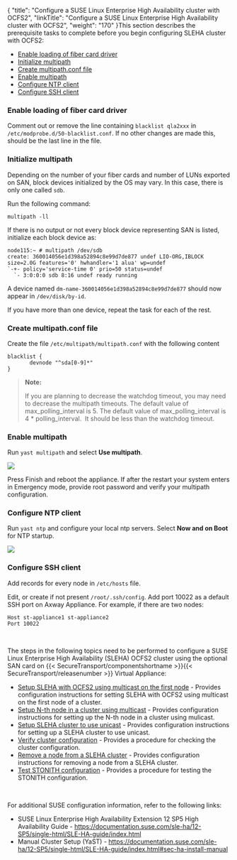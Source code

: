{
    "title": "Configure a SUSE Linux Enterprise High Availability cluster with OCFS2",
    "linkTitle": "Configure a SUSE Linux Enterprise High Availability cluster with OCFS2",
    "weight": "170"
}This section describes the prerequisite tasks to complete before you begin configuring SLEHA cluster with OCFS2:<span id="multicast_prereq"></span>

-   [Enable loading of fiber card driver](#Enable)
-   [Initialize multipath](#Initiali)
-   [Create multipath.conf file](#Create)
-   [Enable multipath](#Enable2)
-   [Configure NTP client](#Configur)
-   [Configure SSH client](#Configur2)

<span id="Enable"></span>

### Enable loading of fiber card driver

Comment out or remove the line containing `blacklist qla2xxx` in `/etc/modprobe.d/50-blacklist.conf`. If no other changes are made this, should be the last line in the file.

<span id="Initiali"></span>

### Initialize multipath

Depending on the number of your fiber cards and number of LUNs exported on SAN, block devices initialized by the OS may vary. In this case, there is only one called `sdb`.

Run the following command:



    multipath -ll

If there is no output or not every block device representing SAN is listed, initialize each block device as:



    node115:~ # multipath /dev/sdb
    create: 360014056e1d398a52894c8e99d7de877 undef LIO-ORG,IBLOCK
    size=2.0G features='0' hwhandler='1 alua' wp=undef
    `-+- policy='service-time 0' prio=50 status=undef
      `- 3:0:0:0 sdb 8:16 undef ready running

A device named `dm-name-360014056e1d398a52894c8e99d7de877` should now appear in `/dev/disk/by-id`.

If you have more than one device, repeat the task for each of the rest.

<span id="Create"></span>

### Create multipath.conf file

Create the file `/etc/multipath/multipath.conf` with the following content

`blacklist {`  
`       devnode "^sda[0-9]*"`  
`}`

> **Note:**
>
> If you are planning to decrease the watchdog timeout, you may need to decrease the multipath timeouts. The default value of max\_polling\_interval is 5. The default value of max\_polling\_interval is 4 \* polling\_interval.  It should be less than the watchdog timeout.

<span id="Enable2"></span>

### Enable multipath

Run `yast multipath` and select **Use multipath**.

<img src="/Images/SecureTransport/yast_multipath.png" class="maxWidth" />

Press Finish and reboot the appliance. If after the restart your system enters in Emergency mode, provide root password and verify your multipath configuration.

<span id="Configur"></span>

### Configure NTP client

Run `yast ntp` and configure your local ntp servers. Select **Now and on Boot** for NTP startup.

<img src="/Images/SecureTransport/config-NTP.png" class="maxWidth" />

<span id="Configur2"></span>

### Configure SSH client

Add records for every node in `/etc/hosts` file.

Edit, or create if not present `/root/.ssh/config`. Add port 10022 as a default SSH port on Axway Appliance. For example, if there are two nodes:


    Host st-appliance1 st-appliance2
    Port 10022

 

The steps in the following topics need to be performed to configure a SUSE Linux Enterprise High Availability (SLEHA) OCFS2 cluster using the optional SAN card on {{< SecureTransport/componentshortname  >}}{{< SecureTransport/releasenumber  >}} Virtual Appliance:

-   <a href="f_configure_first_node" class="MCXref xref">Setup SLEHA with OCFS2 using multicast on the first node</a> - Provides configuration instructions for setting SLEHA with OCFS2 using multicast on the first node of a cluster.
-   <a href="f_setup_nth_node" class="MCXref xref">Setup N-th node in a cluster using multicast</a> - Provides configuration instructions for setting up the N-th node in a cluster using mulicast.
-   <a href="setup_sleha_cluster" class="MCXref xref">Setup SLEHA cluster to use unicast</a> - Provides configuration instructions for setting up a SLEHA cluster to use unicast.
-   <a href="verifiy_cluster" class="MCXref xref">Verify cluster configuration</a> - Provides a procedure for checking the cluster configuration.
-   <a href="f_remove_node" class="MCXref xref">Remove a node from a SLEHA cluster</a> - Provides configuration instructions for removing a node from a SLEHA cluster.
-   <a href="test_stonith_configuration" class="MCXref xref">Test STONITH configuration</a> - Provides a procedure for testing the STONITH configuration.

 

For additional SUSE configuration information, refer to the following links:

-   SUSE Linux Enterprise High Availability Extension 12 SP5 High Availability Guide - <https://documentation.suse.com/sle-ha/12-SP5/single-html/SLE-HA-guide/index.html>
-   Manual Cluster Setup (YaST) - <https://documentation.suse.com/sle-ha/12-SP5/single-html/SLE-HA-guide/index.html#sec-ha-install-manual>
